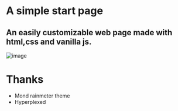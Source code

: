 # A simple start page

## An easily customizable web page made with html,css and vanilla js.

![image](https://user-images.githubusercontent.com/85466117/219828275-8a21a28b-d773-4801-9206-54835a15ee8f.png)


# Thanks

- Mond rainmeter theme
- Hyperplexed
